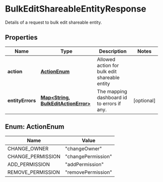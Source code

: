 

# BulkEditShareableEntityResponse

Details of a request to bulk edit shareable entity.

## Properties

| Name | Type | Description | Notes |
|------------ | ------------- | ------------- | -------------|
|**action** | [**ActionEnum**](#ActionEnum) | Allowed action for bulk edit shareable entity |  |
|**entityErrors** | [**Map&lt;String, BulkEditActionError&gt;**](BulkEditActionError.md) | The mapping dashboard id to errors if any. |  [optional] |



## Enum: ActionEnum

| Name | Value |
|---- | -----|
| CHANGE_OWNER | &quot;changeOwner&quot; |
| CHANGE_PERMISSION | &quot;changePermission&quot; |
| ADD_PERMISSION | &quot;addPermission&quot; |
| REMOVE_PERMISSION | &quot;removePermission&quot; |




